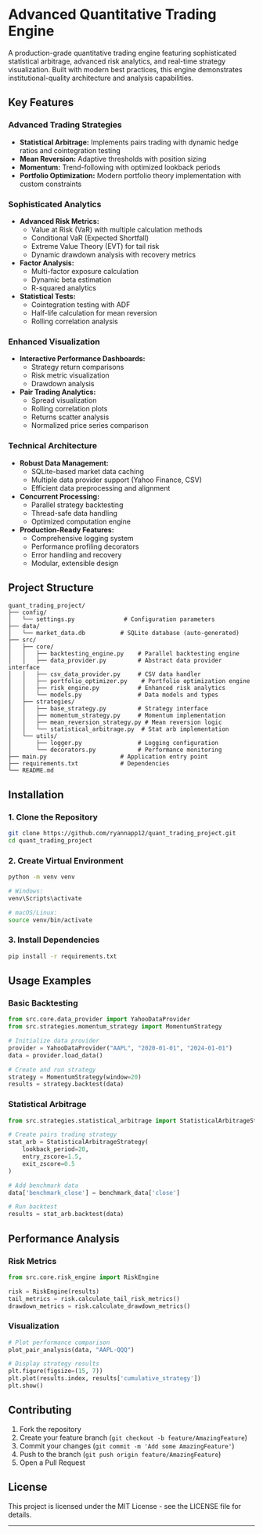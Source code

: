 # Advanced Quantitative Trading Engine

A production-grade quantitative trading engine featuring sophisticated statistical arbitrage, advanced risk analytics, and real-time strategy visualization. Built with modern best practices, this engine demonstrates institutional-quality architecture and analysis capabilities.

## Key Features

### Advanced Trading Strategies
- **Statistical Arbitrage:** Implements pairs trading with dynamic hedge ratios and cointegration testing
- **Mean Reversion:** Adaptive thresholds with position sizing
- **Momentum:** Trend-following with optimized lookback periods
- **Portfolio Optimization:** Modern portfolio theory implementation with custom constraints

### Sophisticated Analytics
- **Advanced Risk Metrics:** 
  - Value at Risk (VaR) with multiple calculation methods
  - Conditional VaR (Expected Shortfall)
  - Extreme Value Theory (EVT) for tail risk
  - Dynamic drawdown analysis with recovery metrics
- **Factor Analysis:**
  - Multi-factor exposure calculation
  - Dynamic beta estimation
  - R-squared analytics
- **Statistical Tests:**
  - Cointegration testing with ADF
  - Half-life calculation for mean reversion
  - Rolling correlation analysis

### Enhanced Visualization
- **Interactive Performance Dashboards:**
  - Strategy return comparisons
  - Risk metric visualization
  - Drawdown analysis
- **Pair Trading Analytics:**
  - Spread visualization
  - Rolling correlation plots
  - Returns scatter analysis
  - Normalized price series comparison

### Technical Architecture
- **Robust Data Management:**
  - SQLite-based market data caching
  - Multiple data provider support (Yahoo Finance, CSV)
  - Efficient data preprocessing and alignment
- **Concurrent Processing:**
  - Parallel strategy backtesting
  - Thread-safe data handling
  - Optimized computation engine
- **Production-Ready Features:**
  - Comprehensive logging system
  - Performance profiling decorators
  - Error handling and recovery
  - Modular, extensible design

## Project Structure

```
quant_trading_project/
├── config/
│   └── settings.py              # Configuration parameters
├── data/
│   └── market_data.db          # SQLite database (auto-generated)
├── src/
│   ├── core/
│   │   ├── backtesting_engine.py    # Parallel backtesting engine
│   │   ├── data_provider.py         # Abstract data provider interface
│   │   ├── csv_data_provider.py     # CSV data handler
│   │   ├── portfolio_optimizer.py    # Portfolio optimization engine
│   │   ├── risk_engine.py           # Enhanced risk analytics
│   │   └── models.py                # Data models and types
│   ├── strategies/
│   │   ├── base_strategy.py         # Strategy interface
│   │   ├── momentum_strategy.py     # Momentum implementation
│   │   ├── mean_reversion_strategy.py # Mean reversion logic
│   │   └── statistical_arbitrage.py  # Stat arb implementation
│   └── utils/
│       ├── logger.py                # Logging configuration
│       └── decorators.py            # Performance monitoring
├── main.py                     # Application entry point
├── requirements.txt            # Dependencies
└── README.md
```

## Installation

### 1. Clone the Repository
```bash
git clone https://github.com/ryannapp12/quant_trading_project.git
cd quant_trading_project
```

### 2. Create Virtual Environment
```bash
python -m venv venv

# Windows:
venv\Scripts\activate

# macOS/Linux:
source venv/bin/activate
```

### 3. Install Dependencies
```bash
pip install -r requirements.txt
```

## Usage Examples

### Basic Backtesting
```python
from src.core.data_provider import YahooDataProvider
from src.strategies.momentum_strategy import MomentumStrategy

# Initialize data provider
provider = YahooDataProvider("AAPL", "2020-01-01", "2024-01-01")
data = provider.load_data()

# Create and run strategy
strategy = MomentumStrategy(window=20)
results = strategy.backtest(data)
```

### Statistical Arbitrage
```python
from src.strategies.statistical_arbitrage import StatisticalArbitrageStrategy

# Create pairs trading strategy
stat_arb = StatisticalArbitrageStrategy(
    lookback_period=20,
    entry_zscore=1.5,
    exit_zscore=0.5
)

# Add benchmark data
data['benchmark_close'] = benchmark_data['close']

# Run backtest
results = stat_arb.backtest(data)
```

## Performance Analysis

### Risk Metrics
```python
from src.core.risk_engine import RiskEngine

risk = RiskEngine(results)
tail_metrics = risk.calculate_tail_risk_metrics()
drawdown_metrics = risk.calculate_drawdown_metrics()
```

### Visualization
```python
# Plot performance comparison
plot_pair_analysis(data, "AAPL-QQQ")

# Display strategy results
plt.figure(figsize=(15, 7))
plt.plot(results.index, results['cumulative_strategy'])
plt.show()
```

## Contributing

1. Fork the repository
2. Create your feature branch (`git checkout -b feature/AmazingFeature`)
3. Commit your changes (`git commit -m 'Add some AmazingFeature'`)
4. Push to the branch (`git push origin feature/AmazingFeature`)
5. Open a Pull Request

## License

This project is licensed under the MIT License - see the LICENSE file for details.

---